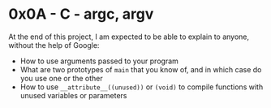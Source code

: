# 0x0A - C - argc, argv

At the end of this project, I am expected to be able to explain to anyone, without the help of Google:
* How to use arguments passed to your program
* What are two prototypes of `main` that you know of, and in which case do you use one or the other
* How to use `__attribute__((unused))` or `(void)` to compile functions with unused variables or parameters
